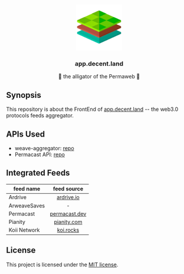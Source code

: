 <p align="center">
  <a href="https://decent.land">
    <img src="./img/logo25.png" height="124">
  </a>
  <h3 align="center">app.decent.land</h3>
  <p align="center">🐊 the alligator of the Permaweb 🐊</p>
</p>

## Synopsis
This repository is about the FrontEnd of [app.decent.land](https://app.decent.land/explore) -- the web3.0 protocols feeds aggregator.

## APIs Used
- weave-aggregator: [repo](https://github.com/decentldotland/weave-aggregator)
- Permacast API: [repo](https://github.com/Parallel-news/permacast-cache)

## Integrated Feeds
| feed name  | feed source |
| ------------- |:-------------:|
| Ardrive      | [ardrive.io](https://ardrive.io)     |
| ArweaveSaves     | -    |
| Permacast     | [permacast.dev](https://permacast.dev)     |
| Pianity       | [pianity.com](https://pianity.com/) |
| Koii Network  | [koi.rocks](https://koi.rocks/contents?layout=list&time=1w&sort=top) |

## License
This project is licensed under the [MIT license](./LICENSE).
